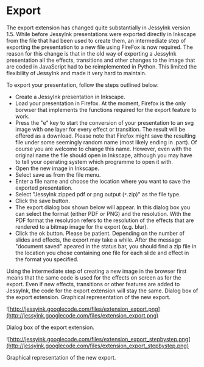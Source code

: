 # Export #

The export extension has changed quite substantially in JessyInk version 1.5. While before JessyInk presentations were exported directly in Inkscape from the file that had been used to create them, an intermediate step of exporting the presentation to a new file using FireFox is now required. The reason for this change is that in the old way of exporting a JessyInk presentation all the effects, transitions and other changes to the image that are coded in JavaScript had to be reimplemented in Python. This limited the flexibility of JessyInk and made it very hard to maintain.


To export your presentation, follow the steps outlined below:


  * Create a JessyInk presentation in Inkscape.
  * Load your presentation in Firefox. At the moment, Firefox is the only borwser that implements the functions required for the export feature to work.
  * Press the "e" key to start the conversion of your presentation to an svg image with one layer for every effect or transition. The result will be offered as a download. Please note that Firefox might save the resulting file under some seemingly random name (most likely ending in .part). Of course you are welcome to change this name. However, even with the original name the file should open in Inkscape, although you may have to tell your operating system which programme to open it with.
  * Open the new image in Inkscape.
  * Select save as from the file menu.
  * Enter a file name and choose the location where you want to save the exported presentation.
  * Select "JessyInk zipped pdf or png output (`*`.zip)" as the file type.
  * Click the save button.
  * The export dialog box shown below will appear. In this dialog box you can select the format (either PDF or PNG) and the resolution. With the PDF format the resolution refers to the resolution of the effects that are rendered to a bitmap image for the export (e.g. blur).
  * Click the ok button. Please be patient. Depending on the number of slides and effects, the export may take a while. After the message "document saved" apeared in the status bar, you should find a zip file in the location you chose containing one file for each slide and effect in the format you specified.

Using the intermediate step of creating a new image in the browser first means that the same code is used for the effects on screen as for the export. Even if new effects, transitions or other features are added to JessyInk, the code for the export extension will stay the same. Dialog box of the export extension. Graphical representation of the new export.

![http://jessyink.googlecode.com/files/extension_export.png](http://jessyink.googlecode.com/files/extension_export.png)

Dialog box of the export extension.

![http://jessyink.googlecode.com/files/extension_export_stepbystep.png](http://jessyink.googlecode.com/files/extension_export_stepbystep.png)

Graphical representation of the new export.